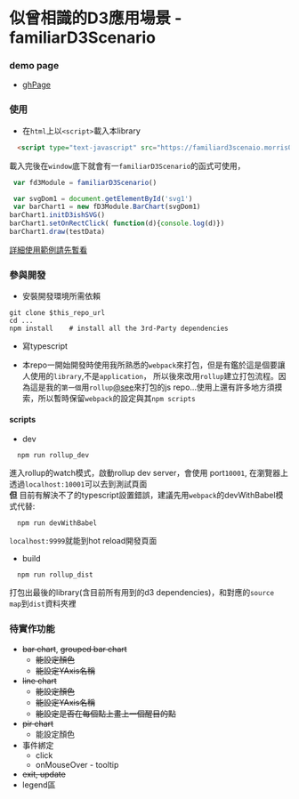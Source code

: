 # 似曾相識的D3應用場景 - familiarD3Scenario

### demo page
 - [ghPage](https://akari0624.github.io/familiarD3Scenario/)


### 使用
- 在`html`上以`<script>`載入本library
``` html
  <script type="text-javascript" src="https://familiard3scenaio.morris0987.now.sh/dist/familiard3scenario0.5.1.js" charset="utf-8"></script>
```
載入完後在`window`底下就會有一`familiarD3Scenario`的函式可使用，
``` javascript
 var fd3Module = familiarD3Scenario()

 var svgDom1 = document.getElementById('svg1')
 var barChart1 = new fD3Module.BarChart(svgDom1)
barChart1.initD3ishSVG()
barChart1.setOnRectClick( function(d){console.log(d)})
barChart1.draw(testData)
```

[詳細使用範例請先暫看](test/integration_test/index.ts)


### 參與開發

  - 安裝開發環境所需依賴
``` shell
git clone $this_repo_url  
cd ...  
npm install    # install all the 3rd-Party dependencies
```
  - 寫typescript

- 本repo一開始開發時使用我所熟悉的`webpack`來打包，但是有鑑於這是個要讓人使用的`library`,不是`application`， 所以後來改用`rollup`建立打包流程。因為這是我的`第一個`用`rollup`[@see](https://github.com/rollup/rollup)來打包的js repo...使用上還有許多地方須摸索，所以暫時保留`webpack`的設定與其`npm scripts`

#### scripts
  - dev
``` shell
  npm run rollup_dev
```
進入rollup的watch模式，啟動rollup dev server，會使用 port`10001`, 在瀏覽器上透過`localhost:10001`可以去到測試頁面  
**但** 
目前有解決不了的typescript設置錯誤，建議先用`webpack`的devWithBabel模式代替:
``` shell
  npm run devWithBabel
```

`localhost:9999`就能到hot reload開發頁面

  - build
``` shell
  npm run rollup_dist
```
打包出最後的library(含目前所有用到的d3 dependencies)，和對應的`source map`到`dist`資料夾裡

### 待實作功能
  - ~~bar chart~~, ~~grouped bar chart~~
    - ~~能設定顏色~~
    - ~~能設定YAxis名稱~~
  - ~~line chart~~
    - ~~能設定顏色~~
    - ~~能設定YAxis名稱~~
    - ~~能設定是否在每個點上畫上一個醒目的點~~
  - ~~pir chart~~
    - 能設定顏色
  - 事件綁定
    - click
    - onMouseOver - tooltip
  - ~~exit, update~~
  - legend區


